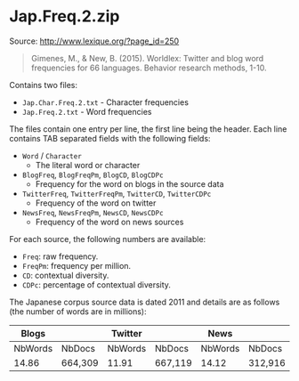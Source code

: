 # Jap.Freq.2.zip

Source: http://www.lexique.org/?page_id=250

> Gimenes, M., & New, B. (2015). Worldlex: Twitter and blog word frequencies
> for 66 languages. Behavior research methods, 1-10.

Contains two files:

- `Jap.Char.Freq.2.txt` - Character frequencies
- `Jap.Freq.2.txt` - Word frequencies

The files contain one entry per line, the first line being the header. Each line
contains TAB separated fields with the following fields:

- `Word` / `Character`
	- The literal word or character
- `BlogFreq`, `BlogFreqPm`, `BlogCD`, `BlogCDPc`
	- Frequency for the word on blogs in the source data
- `TwitterFreq`, `TwitterFreqPm`, `TwitterCD`, `TwitterCDPc`
	- Frequency of the word on twitter
- `NewsFreq`, `NewsFreqPm`, `NewsCD`, `NewsCDPc`
	- Frequency of the word on news sources

For each source, the following numbers are available:

- `Freq`: raw frequency.
- `FreqPm`: frequency per million.
- `CD`: contextual diversity.
- `CDPc`: percentage of contextual diversity.

The Japanese corpus source data is dated 2011 and details are as follows (the
number of words are in millions):

| Blogs   |          | Twitter |          | News    |         | Total   |
|---------|----------|---------|----------|---------|---------|---------|
| NbWords | NbDocs   | NbWords | NbDocs   | NbWords | NbDocs  |         |
| 14.86   | 664,309  | 11.91   | 667,119  | 14.12   | 312,916 | 40.89   |
